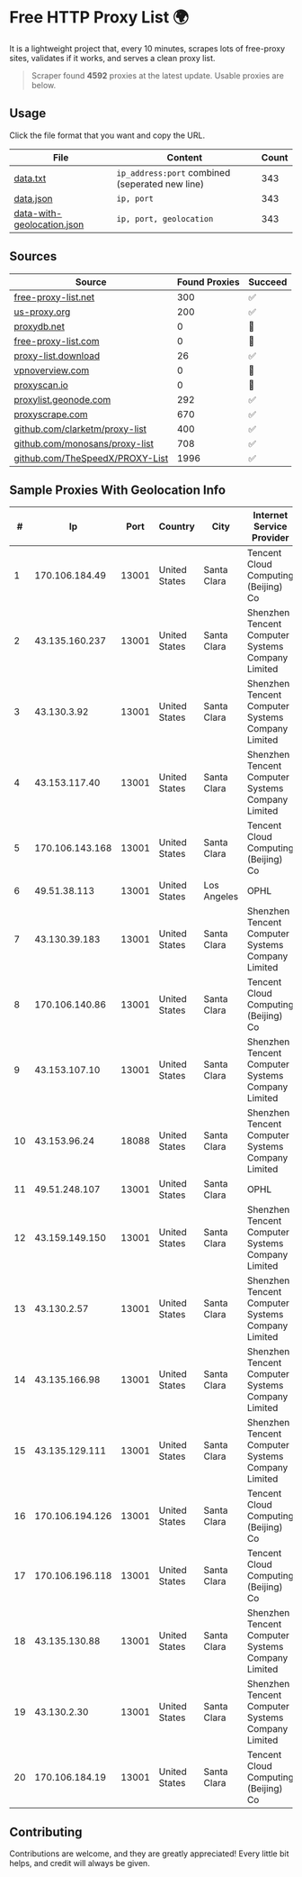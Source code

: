 
# Free HTTP Proxy List 🌍

It is a lightweight project that, every 10 minutes, scrapes lots of free-proxy sites, validates if it works, and serves a clean proxy list.


> Scraper found **4592** proxies at the latest update. Usable proxies are below.

## Usage

Click the file format that you want and copy the URL.


|File|Content|Count|
|----|-------|-----|
|[data.txt](https://raw.githubusercontent.com/themiralay/Proxy-List-World/master/data.txt)|`ip_address:port` combined (seperated new line)|343|
|[data.json](https://raw.githubusercontent.com/themiralay/Proxy-List-World/master/data.json)|`ip, port`|343|
|[data-with-geolocation.json](https://raw.githubusercontent.com/themiralay/Proxy-List-World/master/data-with-geolocation.json)|`ip, port, geolocation`|343|

## Sources

|Source|Found Proxies|Succeed|
|------|-------------|-------|
|[free-proxy-list.net](https://free-proxy-list.net)|300|✅|
|[us-proxy.org](https://www.us-proxy.org)|200|✅|
|[proxydb.net](http://proxydb.net)|0|🚫|
|[free-proxy-list.com](https://free-proxy-list.com/?page=&port=&type%5B%5D=http&type%5B%5D=https&up_time=0&search=Search)|0|🚫|
|[proxy-list.download](https://www.proxy-list.download/HTTP)|26|✅|
|[vpnoverview.com](https://vpnoverview.com/privacy/anonymous-browsing/free-proxy-servers)|0|🚫|
|[proxyscan.io](https://www.proxyscan.io)|0|🚫|
|[proxylist.geonode.com](https://proxylist.geonode.com/api/proxy-list?limit=300&page=1&sort_by=lastChecked&sort_type=desc&protocols=http,https)|292|✅|
|[proxyscrape.com](https://api.proxyscrape.com/v2/?request=displayproxies&protocol=http&timeout=10000&country=all&ssl=all&anonymity=all)|670|✅|
|[github.com/clarketm/proxy-list](https://raw.githubusercontent.com/clarketm/proxy-list/master/proxy-list-raw.txt)|400|✅|
|[github.com/monosans/proxy-list](https://raw.githubusercontent.com/monosans/proxy-list/main/proxies/http.txt)|708|✅|
|[github.com/TheSpeedX/PROXY-List](https://raw.githubusercontent.com/TheSpeedX/PROXY-List/master/http.txt)|1996|✅|


## Sample Proxies With Geolocation Info

|#|Ip|Port|Country|City|Internet Service Provider|
|-|--|----|-------|----|-------------------------|
|1|170.106.184.49|13001|United States|Santa Clara|Tencent Cloud Computing (Beijing) Co|
|2|43.135.160.237|13001|United States|Santa Clara|Shenzhen Tencent Computer Systems Company Limited|
|3|43.130.3.92|13001|United States|Santa Clara|Shenzhen Tencent Computer Systems Company Limited|
|4|43.153.117.40|13001|United States|Santa Clara|Shenzhen Tencent Computer Systems Company Limited|
|5|170.106.143.168|13001|United States|Santa Clara|Tencent Cloud Computing (Beijing) Co|
|6|49.51.38.113|13001|United States|Los Angeles|OPHL|
|7|43.130.39.183|13001|United States|Santa Clara|Shenzhen Tencent Computer Systems Company Limited|
|8|170.106.140.86|13001|United States|Santa Clara|Tencent Cloud Computing (Beijing) Co|
|9|43.153.107.10|13001|United States|Santa Clara|Shenzhen Tencent Computer Systems Company Limited|
|10|43.153.96.24|18088|United States|Santa Clara|Shenzhen Tencent Computer Systems Company Limited|
|11|49.51.248.107|13001|United States|Santa Clara|OPHL|
|12|43.159.149.150|13001|United States|Santa Clara|Shenzhen Tencent Computer Systems Company Limited|
|13|43.130.2.57|13001|United States|Santa Clara|Shenzhen Tencent Computer Systems Company Limited|
|14|43.135.166.98|13001|United States|Santa Clara|Shenzhen Tencent Computer Systems Company Limited|
|15|43.135.129.111|13001|United States|Santa Clara|Shenzhen Tencent Computer Systems Company Limited|
|16|170.106.194.126|13001|United States|Santa Clara|Tencent Cloud Computing (Beijing) Co|
|17|170.106.196.118|13001|United States|Santa Clara|Tencent Cloud Computing (Beijing) Co|
|18|43.135.130.88|13001|United States|Santa Clara|Shenzhen Tencent Computer Systems Company Limited|
|19|43.130.2.30|13001|United States|Santa Clara|Shenzhen Tencent Computer Systems Company Limited|
|20|170.106.184.19|13001|United States|Santa Clara|Tencent Cloud Computing (Beijing) Co|



## Contributing

Contributions are welcome, and they are greatly appreciated! Every
little bit helps, and credit will always be given.

